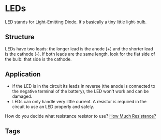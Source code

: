 # LEDs

LED stands for Light-Emitting Diode. It's basically a tiny little light-bulb.  

## Structure
LEDs have two leads: the longer lead is the anode (+) and the shorter lead is the cathode (-). If both leads are the same length, look for the flat side of the bulb: that side is the cathode.  

## Application
* If the LED is in the circuit its leads in reverse (the anode is connected to the negative terminal of the battery), the LED won't work and can be damaged.  
* LEDs can only handle very little current. A resistor is required in the circuit to use an LED properly and safely.  

How do you decide what resistance resistor to use? [How Much Resistance?](../202305072106)

## Tags
